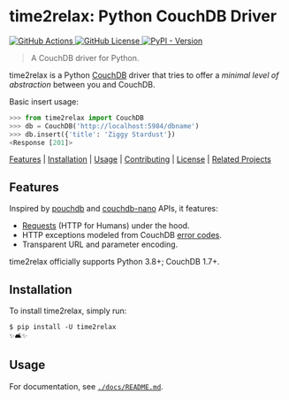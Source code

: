 # time2relax: Python CouchDB Driver

[![GitHub Actions](https://img.shields.io/github/actions/workflow/status/rwanyoike/time2relax-python-driver/python-package.yml?branch=main)
](https://github.com/rwanyoike/time2relax-python-driver/actions/workflows/python-package.yml?query=branch%3Amain)
[![GitHub License](https://img.shields.io/github/license/rwanyoike/time2relax-python-driver)
](LICENSE.txt)
[![PyPI - Version](https://img.shields.io/pypi/v/time2relax)
](https://pypi.org/project/time2relax)

> A CouchDB driver for Python.

time2relax is a Python [CouchDB](https://couchdb.apache.org/) driver that tries to offer a _minimal level of abstraction_ between you and CouchDB.

Basic insert usage:

```python
>>> from time2relax import CouchDB
>>> db = CouchDB('http://localhost:5984/dbname')
>>> db.insert({'title': 'Ziggy Stardust'})
<Response [201]>
```

[Features](#features) | [Installation](#installation) | [Usage](#usage) | [Contributing](#contributing) | [License](#license) | [Related Projects](#related-projects)

## Features

Inspired by [pouchdb](https://github.com/pouchdb/pouchdb)  and [couchdb-nano](https://github.com/apache/couchdb-nano) APIs, it features:

- [Requests](https://requests.readthedocs.io/en/latest) (HTTP for Humans) under the hood.
- HTTP exceptions modeled from CouchDB [error codes](http://docs.couchdb.org/en/1.6.1/api/basics.html#http-status-codes).
- Transparent URL and parameter encoding.

time2relax officially supports Python 3.8+; CouchDB 1.7+.

## Installation

To install time2relax, simply run:

```shell
$ pip install -U time2relax
✨🛋✨
```

## Usage

For documentation, see [`./docs/README.md`](./docs/README.md).
